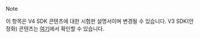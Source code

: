 > [!NOTE] 
> 이 항목은 V4 SDK 콘텐츠에 대한 시험판 설명서이며 변경될 수 있습니다. V3 SDK(안정화) 콘텐츠는 [여기](https://docs.microsoft.com/en-us/azure/bot-service/?view=azure-bot-service-3.0)에서 확인할 수 있습니다.
